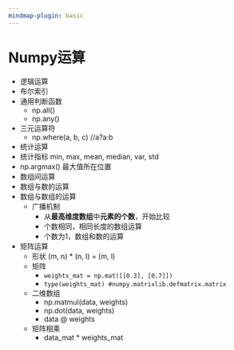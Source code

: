 ```yaml
---
mindmap-plugin: basic
---
```


# Numpy运算
- 逻辑运算
- 布尔索引
- 通⽤判断函数
	- np.all()
	- np.any()
- 三元运算符
	- np.where(a, b, c) //a?a:b
- 统计运算
- 统计指标 min, max, mean, median, var, std
- np.argmax() 最⼤值所在位置
- 数组间运算
- 数组与数的运算
- 数组与数组的运算
	- ⼴播机制
		- 从**最高维度数组**中**元素的个数**，开始比较
		- 个数相同，相同长度的数组运算
		- 个数为1，数组和数的运算
- 矩阵运算
	- 形状 (m, n) * (n, l) = (m, l)
	- 矩阵
		- `weights_mat = np.mat([[0.3], [0.7]])`
		- `type(weights_mat) #numpy.matrixlib.defmatrix.matrix`
	- ⼆维数组
		- np.matmul(data, weights)
		- np.dot(data, weights)
		- data @ weights
	- 矩阵相乘
		- data_mat * weights_mat 